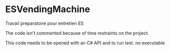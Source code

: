 # ESVendingMachine
 Travail preparatoire pour entretien ES


The code isn't commented because of time restraints on the project.


This code needs to be opened with an C# API and to run test. no executable
